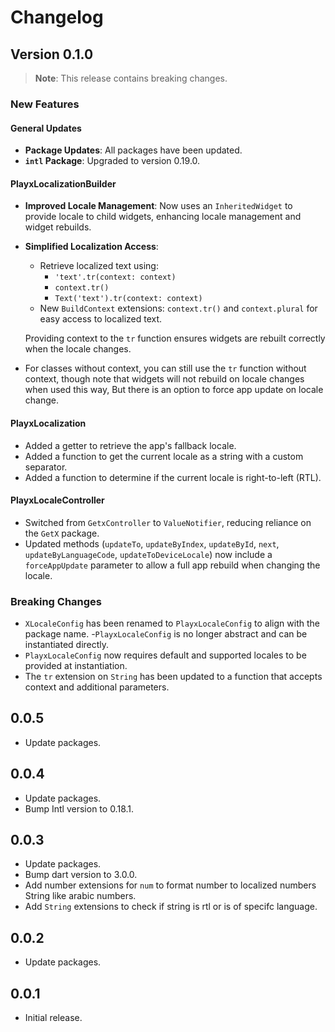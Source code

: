 # Changelog

## Version 0.1.0
> **Note**: This release contains breaking changes.

### New Features

#### General Updates
- **Package Updates**: All packages have been updated.
- **`intl` Package**: Upgraded to version 0.19.0.

#### PlayxLocalizationBuilder
- **Improved Locale Management**: Now uses an `InheritedWidget` to provide locale to child widgets, enhancing locale management and widget rebuilds.
- **Simplified Localization Access**:
    - Retrieve localized text using:
        - `'text'.tr(context: context)`
        - `context.tr()`
        - `Text('text').tr(context: context)`
    - New `BuildContext` extensions: `context.tr()` and `context.plural` for easy access to localized text.

  Providing context to the `tr` function ensures widgets are rebuilt correctly when the locale changes. 
- For classes without context, you can still use the `tr` function without context, though note that widgets will not rebuild on locale changes when used this way, But there is an option to force app update on locale change.

#### PlayxLocalization
- Added a getter to retrieve the app's fallback locale.
-  Added a function to get the current locale as a string with a custom separator.
- Added a function to determine if the current locale is right-to-left (RTL).

#### PlayxLocaleController
-  Switched from `GetxController` to `ValueNotifier`, reducing reliance on the `GetX` package.
-  Updated methods (`updateTo`, `updateByIndex`, `updateById`, `next`, `updateByLanguageCode`, `updateToDeviceLocale`) now include a `forceAppUpdate` parameter to allow a full app rebuild when changing the locale.

### Breaking Changes
-  `XLocaleConfig` has been renamed to `PlayxLocaleConfig` to align with the package name.
-`PlayxLocaleConfig` is no longer abstract and can be instantiated directly.
-  `PlayxLocaleConfig` now requires default and supported locales to be provided at instantiation.
-  The `tr` extension on `String` has been updated to a function that accepts context and additional parameters.

## 0.0.5
- Update packages.

## 0.0.4
- Update packages.
- Bump Intl version to 0.18.1.


## 0.0.3

- Update packages.
- Bump dart version to 3.0.0.
- Add number extensions for `num` to format number to localized numbers String like arabic numbers.
- Add `String` extensions to check if string is rtl or is of specifc language.

## 0.0.2

- Update packages.


## 0.0.1

- Initial release.
